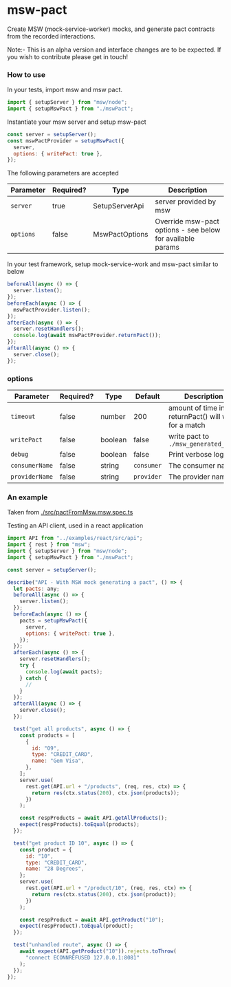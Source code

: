 # msw-pact

Create MSW (mock-service-worker) mocks, and generate pact contracts from the recorded interactions.

Note:- This is an alpha version and interface changes are to be expected. If you wish to contribute please get in touch!

### How to use

In your tests, import msw and msw pact.

```js
import { setupServer } from "msw/node";
import { setupMswPact } from "./mswPact";
```

Instantiate your msw server and setup msw-pact

```js
const server = setupServer();
const mswPactProvider = setupMswPact({
  server,
  options: { writePact: true },
});
```

The following parameters are accepted

| Parameter | Required? | Type           | Description                                                |
| --------- | --------- | -------------- | ---------------------------------------------------------- |
| `server`  | true      | SetupServerApi | server provided by msw                                     |
| `options` | false     | MswPactOptions | Override msw-pact options - see below for available params |

In your test framework, setup mock-service-work and msw-pact similar to below

```js
beforeAll(async () => {
  server.listen();
});
beforeEach(async () => {
  mswPactProvider.listen();
});
afterEach(async () => {
  server.resetHandlers();
  console.log(await mswPactProvider.returnPact());
});
afterAll(async () => {
  server.close();
});
```

### options

| Parameter      | Required? | Type    | Default    | Description                                              |
| -------------- | --------- | ------- | ---------- | -------------------------------------------------------- |
| `timeout`      | false     | number  | 200        | amount of time in ms, returnPact() will wait for a match |
| `writePact`    | false     | boolean | false      | write pact to `./msw_generated_pact`                     |
| `debug`        | false     | boolean | false      | Print verbose logging                                    |
| `consumerName` | false     | string  | `consumer` | The consumer name                                        |
| `providerName` | false     | string  | `provider` | The provider name                                        |

### An example

Taken from [./src/pactFromMsw.msw.spec.ts](./src/pactFromMsw.msw.spec.ts)

Testing an API client, used in a react application

```js
import API from "../examples/react/src/api";
import { rest } from "msw";
import { setupServer } from "msw/node";
import { setupMswPact } from "./mswPact";

const server = setupServer();

describe("API - With MSW mock generating a pact", () => {
  let pacts: any;
  beforeAll(async () => {
    server.listen();
  });
  beforeEach(async () => {
    pacts = setupMswPact({
      server,
      options: { writePact: true },
    });
  });
  afterEach(async () => {
    server.resetHandlers();
    try {
      console.log(await pacts);
    } catch {
      //
    }
  });
  afterAll(async () => {
    server.close();
  });

  test("get all products", async () => {
    const products = [
      {
        id: "09",
        type: "CREDIT_CARD",
        name: "Gem Visa",
      },
    ];
    server.use(
      rest.get(API.url + "/products", (req, res, ctx) => {
        return res(ctx.status(200), ctx.json(products));
      })
    );

    const respProducts = await API.getAllProducts();
    expect(respProducts).toEqual(products);
  });

  test("get product ID 10", async () => {
    const product = {
      id: "10",
      type: "CREDIT_CARD",
      name: "28 Degrees",
    };
    server.use(
      rest.get(API.url + "/product/10", (req, res, ctx) => {
        return res(ctx.status(200), ctx.json(product));
      })
    );

    const respProduct = await API.getProduct("10");
    expect(respProduct).toEqual(product);
  });

  test("unhandled route", async () => {
    await expect(API.getProduct("10")).rejects.toThrow(
      "connect ECONNREFUSED 127.0.0.1:8081"
    );
  });
});
```
